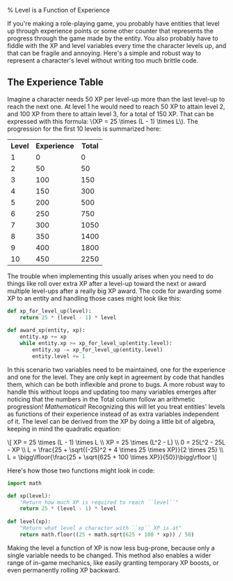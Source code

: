 % Level is a Function of Experience

If you're making a role-playing game,
you probably have entities that level up through experience points or some other counter that represents the progress through the game made by the entity.
You also probably have to fiddle with the XP and level variables every time the character levels up,
and that can be fragile and annoying.
Here's a simple and robust way to represent a character's level without writing too much brittle code.

## The Experience Table

Imagine a character needs 50 XP per level-up more than the last level-up to reach the next one.
At level 1 he would need to reach 50 XP to attain level 2,
and 100 XP from there to attain level 3,
for a total of 150 XP.
That can be expressed with this formula: \\(XP = 25 \\times (L - 1) \\times L\\).
The progression for the first 10 levels is summarized here:

<table>
<tr><th>Level</th><th>Experience</th><th>Total</th></tr>
<tr><td>1</td><td>0</td><td>0</td></tr>
<tr><td>2</td><td>50</td><td>50</td></tr>
<tr><td>3</td><td>100</td><td>150</td></tr>
<tr><td>4</td><td>150</td><td>300</td></tr>
<tr><td>5</td><td>200</td><td>500</td></tr>
<tr><td>6</td><td>250</td><td>750</td></tr>
<tr><td>7</td><td>300</td><td>1050</td></tr>
<tr><td>8</td><td>350</td><td>1400</td></tr>
<tr><td>9</td><td>400</td><td>1800</td></tr>
<tr><td>10</td><td>450</td><td>2250</td></tr>
</table>

The trouble when implementing this usually arises when you need to do things like
roll over extra XP after a level-up toward the next
or award multiple level-ups after a really big XP award.
The code for awarding some XP to an entity and handling those cases might look like this:

``` python
def xp_for_level_up(level):
    return 25 * (level - 1) * level
    
def award_xp(entity, xp):
    entity.xp += xp
    while entity.xp >= xp_for_level_up(entity.level):
        entity.xp -= xp_for_level_up(entity.level)
        entity.level += 1
```

In this scenario two variables need to be maintained,
one for the experience and one for the level.
They are only kept in agreement by code that handles them,
which can be both inflexible and prone to bugs.
A more robust way to handle this without loops and updating too many variables emerges after noticing that the numbers in the Total column follow an arithmetic progression!
*Mathematical!*
Recognizing this will let you treat entities' levels as functions of their experience instead of as extra variables independent of it.
The level can be derived from the XP by doing a little bit of algebra,
keeping in mind the quadratic equation:

\\\[
XP = 25 \\times (L - 1) \\times L \\\\
XP = 25 \\times (L^2 - L) \\\\
0 = 25L^2 - 25L - XP \\\\
L = \\frac{25 + \\sqrt{(-25)^2 + 4 \\times 25 \\times XP}}{2 \\times 25} \\\\
L = \\bigg\\lfloor{\\frac{25 + \\sqrt{625 + 100 \\times XP}}{50}}\\bigg\\rfloor
\\\]

Here's how those two functions might look in code:

``` python
import math

def xp(level):
    "Return how much XP is required to reach ``level``"
    return 25 * (level - 1) * level
    
def level(xp):
    "Return what level a character with ``xp`` XP is at"
    return math.floor((25 + math.sqrt(625 + 100 * xp)) / 50)
```

Making the level a function of XP is now less bug-prone,
because only a single variable needs to be changed.
This method also enables a wider range of in-game mechanics,
like easily granting temporary XP boosts,
or even permanently rolling XP backward.
